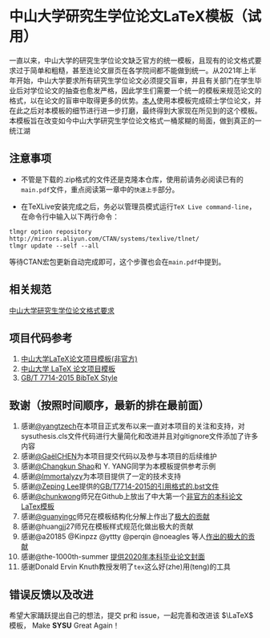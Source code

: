 # 中山大学研究生学位论文LaTeX模板（试用）
一直以来，中山大学的研究生学位论文缺乏官方的统一模板，且现有的论文格式要求过于简单和粗糙，甚至连论文扉页在各学院间都不能做到统一。从2021年上半年开始，中山大学要求所有研究生学位论文必须提交盲审，并且有关部门在学生毕业后对学位论文的抽查也愈发严格，因此学生们需要一个统一的模板来规范论文的格式，以在论文的盲审中取得更多的优势。[本人](https://github.com/1FCENdoge)使用本模板完成硕士学位论文，并在此之后对本模板的细节进行进一步打磨，最终得到大家现在所见到的这个模板。本模板旨在改变如今中山大学研究生学位论文格式一桶浆糊的局面，做到真正的一统江湖

## 注意事项
* 不管是下载的.zip格式的文件还是克隆本仓库，使用前请务必阅读已有的`main.pdf`文件，重点阅读第一章中的`快速上手`部分。

* 在TeXLive安装完成之后，务必以管理员模式运行`TeX Live command-line`，在命令行中输入以下两行命令：
```
tlmgr option repository http://mirrors.aliyun.com/CTAN/systems/texlive/tlnet/
tlmgr update --self --all
```
等待CTAN宏包更新自动完成即可，这个步骤也会在`main.pdf`中提到。

## 相关规范
[中山大学研究生学位论文格式要求](http://graduate.sysu.edu.cn/rules)

## 项目代码参考
1. [中山大学LaTeX论文项目模板(非官方)](https://gitlab.com/sysu-gitlab/latex-group/thesis/-/tree/dev)
1. [中山大学 LaTeX 论文项目模板](https://github.com/SYSU-SCC/sysu-thesis)
1. [GB/T 7714-2015 BibTeX Style](https://github.com/zepinglee/gbt7714-bibtex-style)

## 致谢（按照时间顺序，最新的排在最前面）
1. 感谢[@yangtzech](https://github.com/yangtzech)在本项目正式发布以来一直对本项目的关注和支持，对sysuthesis.cls文件代码进行大量简化和改进并且对gitignore文件添加了许多内容
1. 感谢[@GaëlCHEN](https://github.com/GaelCHEN)为本项目提交代码以及参与本项目的后续维护
1. 感谢[@Changkun Shao](https://github.com/ShaoChangk)和 Y. YANG同学为本模板提供参考示例
1. 感谢[@Immortalyzy](https://github.com/Immortalyzy)为本项目提供了一定的技术支持
1. 感谢[@Zeping Lee](https://github.com/zepinglee)提供的[GB/T7714-2015的引用格式的.bst文件](https://github.com/zepinglee/gbt7714-bibtex-style)
1. 感谢[@chunkwong](https://github.com/chungkwong)师兄在Github上放出了中大第一个[非官方的本科论文LaTex模板](https://github.com/chungkwong/sysu_thesis)
1. 感谢[@guanyingc](https://github.com/guanyingc)师兄在模板结构化分解上作出了[极大的贡献](https://github.com/guanyingc/SYSU-LaTex-Thesis)
1. 感谢@huangjj27师兄在模板样式规范化做出极大的贡献
1. 感谢@a20185 @Kinpzz @yttty @perqin @noeagles 等人[作出的极大的贡献](https://gitlab.com/sysu-gitlab/latex-group/thesis/merge_requests/32)
1. 感谢@the-1000th-summer [提供2020年本科毕业论文封面](https://gitlab.com/sysu-gitlab/latex-group/thesis/-/merge_requests/39)
1. 感谢Donald Ervin Knuth教授发明了`tex`这么好(zhe)用(teng)的工具

## 错误反馈以及改进
希望大家踊跃提出自己的想法，提交 pr和 issue，一起完善和改进该 $\LaTeX$ 模板， Make **SYSU** Great Again！
